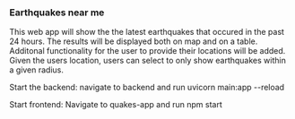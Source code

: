 ### Earthquakes near me

This web app will show the the latest earthquakes that occured in the past 24 hours. The results will be displayed both on map and on a table. Additonal functionality for the user to provide their locations will be added. Given the users location, users can select to only show earthquakes within a given radius.

Start the backend:
navigate to backend and run uvicorn main:app --reload

Start frontend:
Navigate to quakes-app and run npm start